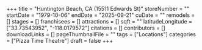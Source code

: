 +++
title = "Huntington Beach, CA (15511 Edwards St)"
storeNumber = ""
startDate = "1979-10-06"
endDate = "2025-09-21"
cuDate = ""
remodels = []
stages = []
franchisees = []
attractions = []
sqft = ""
latitudeLongitude = ["33.73543952", "-118.0179572"]
citations = []
contributors = []
downloadLinks = []
pageThumbnailFile = ""
tags = ["Locations"]
categories = ["Pizza Time Theatre"]
draft = false
+++

